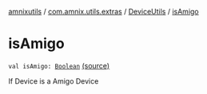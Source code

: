 [amnixutils](../../index.md) / [com.amnix.utils.extras](../index.md) / [DeviceUtils](index.md) / [isAmigo](./is-amigo.md)

# isAmigo

`val isAmigo: `[`Boolean`](https://kotlinlang.org/api/latest/jvm/stdlib/kotlin/-boolean/index.html) [(source)](https://github.com/AmniX/amnixUtils/tree/master/amnixutils/src/main/java/com/amnix/utils/extras/DeviceUtils.kt#L139)

If Device is a Amigo Device

